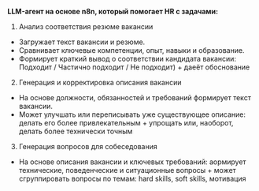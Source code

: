 **LLM-агент на основе n8n, который помогает HR с задачами:**
1. Анализ соответствия резюме вакансии
- Загружает текст вакансии и резюме.
- Сравнивает ключевые компетенции, опыт, навыки и образование.
- Формирует краткий вывод о соответствии кандидата вакансии: Подходит / Частично подходит / Не подходит) + даеёт обоснование 

2. Генерация и корректировка описания вакансии
- На основе должности, обязанностей и требований формирует текст вакансии.
- Может улучшать или переписывать уже существующее описание: делать его более привлекательным + упрощать или, наоборот, делать более технически точным
  
3. Генерация вопросов для собеседования
- На основе описания вакансии и ключевых требований: aормирует технические, поведенческие и ситуационные вопросы + может сгруппировать вопросы по темам: hard skills, soft skills, мотивация 
